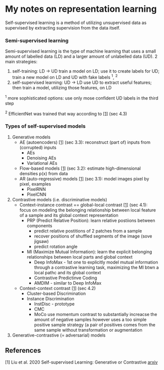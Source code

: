 # My notes on representation learning
Self-supervised learning is a method of utilizing unsupervised data as supervised by extracting supervision from the data itself.


### Semi-supervised learning
Semi-supervised learning is the type of machine learning that uses a small amount of labelled data (LD) and a larger amount of unlabelled data (UD).
2 main strategies:
1. self-training: LD -> UD
train a model on LD; use it to create labels for UD; train a new model on LD and UD with fake labels <sup>1</sup>, <sup>2</sup>
2. self-supervised learning: UD -> LD
use UD to extract useful features; then train a model, utilizing those features, on LD

<sup>1</sup> more sophisticated options: use only mose confident UD labels in the third step

<sup>2</sup> EfficientNet was trained that way according to [[1]](#1) (sec 4.3)

### Types of self-supervised models
1. Generative models
    * AE (autoencoders)  [[1]](#1) (sec 3.3): reconstruct (part of) inputs from (corrupted) inputs
        * AEs
        * Denoising AEs
        * Variational AEs
    * Flow-based models  [[1]](#1) (sec 3.2): estimate high-dimensional densities p(x) from data
    * AR (auto-regressive) models  [[1]](#1) (sec 3.1): model images pixel by pixel, examples
        * PixelRNN
        * PixelCNN
2. Contrastive models (i.e. discriminative models)
    * Context-instance contrast == global-local contrast  [[1]](#1) (sec 4.1): focus on modeling the belonging relationship between local feature of a sample and its global context representation
        * PRP (Predict Relative Position): learn relative postiions between components
            * predict relative postitions of 2 patches from a sample
            * recover positions of shuffled segments of the image (sove jigsaw)
            * predict rotation angle
        * MI (Maximize Mutual Information): learn the explicit belonging relationships between local parts and global context
            * Deep InfoMax - 1st one to explicitly model mutual information through a contrastive learning task, maximizing the MI btwn a local pathc and its global context
            * Contrastive Predictinve Coding
            * AMDIM - similar to Deep InfoMax
    * Context-context contrast  [[1]](#1) (sec 4.2)
        * Cluster-based Discrimination
        * Instance Discrimination
            * InstDisc - prototype
            * CMC
            * MoCo
              use momentum contrast to substantially increacse the amount of negative samples
              however uses a too simple positive sample strategy (a pair of positives comes from the same sample without transformation or augmentation
3. Generative-contrastive (= adversarial) models



## References
<a id="1">[1]</a> 
Liu et al. 2020
Self-supervised Learning: Generative or Contrastive
[arxiv](https://arxiv.org/abs/2006.08218)
 
